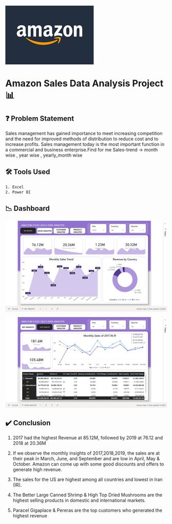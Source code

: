 

![image.png](https://raw.githubusercontent.com/Abhigyan-Srivastava/E-COMMERCE-DATA-ANALYSIS---AMAZON/main/image.png)


# Amazon Sales Data Analysis Project 📊



## ❓ Problem Statement

Sales management has gained importance to meet increasing competition and the need
for improved methods of distribution to reduce cost and to increase profits. Sales
management today is the most important function in a commercial and business
enterprise.Find for me Sales-trend -> month wise , year wise , yearly_month wise
## 🛠 Tools Used
    1. Excel
    2. Power BI
## 📉 Dashboard

![Dashboard1.png](https://raw.githubusercontent.com/Abhigyan-Srivastava/E-COMMERCE-DATA-ANALYSIS---AMAZON/main/Dashboard1.png)

![Dashboard2.png](https://raw.githubusercontent.com/Abhigyan-Srivastava/E-COMMERCE-DATA-ANALYSIS---AMAZON/main/Dashboard2.png)

## ✔️ Conclusion
1. 2017 had the highest Revenue at 85.12M, followed by 2019 at 76.12 and 2018 at 20.36M

2. If we observe the monthly insights of 2017,2018,2019, the sales are at their peak in March, June, and September and are low in April, May & October. Amazon can come up with some good discounts and offers to generate high revenue.

3. The sales for the US are highest among all countries and lowest in Iran (IR).

4. The Better Large Canned Shrimp & High Top Dried Mushrooms are the highest selling products in domestic and international markets. 

5. Paracel Gigaplace & Pereras are the top customers who generated the highest revenue
